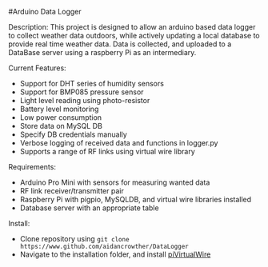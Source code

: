 #Arduino Data Logger

Description:
  This project is designed to allow an arduino based data logger to collect weather data outdoors, while actively updating a local database to provide real time weather data. Data is collected, and uploaded to a DataBase server using a raspberry Pi as an intermediary.
  
  Current Features:
  
  - Support for DHT series of humidity sensors
  - Support for BMP085 pressure sensor
  - Light level reading using photo-resistor
  - Battery level monitoring
  - Low power consumption
  - Store data on MySQL DB
  - Specify DB credentials manually
  - Verbose logging of received data and functions in logger.py
  - Supports a range of RF links using virtual wire library
  
  Requirements:
  
  - Arduino Pro Mini with sensors for measuring wanted data
  - RF link receiver/transmitter pair
  - Raspberry Pi with pigpio, MySQLDB, and virtual wire libraries installed
  - Database server with an appropriate table
  
  Install:
  
  - Clone repository using `git clone https://www.github.com/aidancrowther/DataLogger`
  - Navigate to the installation folder, and install [piVirtualWire](https://github.com/DzikuVx/piVirtualWire)

